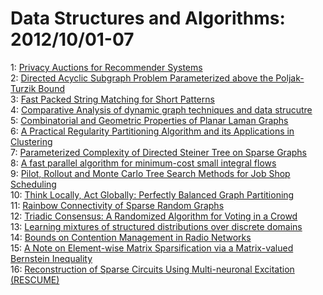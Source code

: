# Data Structures and Algorithms: 2012/10/01-07  
1: [Privacy Auctions for Recommender Systems](https://doi.org/10.48550/arXiv.1111.2885)  
2: [Directed Acyclic Subgraph Problem Parameterized above the Poljak-Turzik  Bound](https://doi.org/10.48550/arXiv.1207.3586)  
3: [Fast Packed String Matching for Short Patterns](https://doi.org/10.48550/arXiv.1209.6449)  
4: [Comparative Analysis of dynamic graph techniques and data strucutre](https://doi.org/10.48550/arXiv.1209.6486)  
5: [Combinatorial and Geometric Properties of Planar Laman Graphs](https://doi.org/10.48550/arXiv.1209.6506)  
6: [A Practical Regularity Partitioning Algorithm and its Applications in  Clustering](https://doi.org/10.48550/arXiv.1209.6540)  
7: [Parameterized Complexity of Directed Steiner Tree on Sparse Graphs](https://doi.org/10.48550/arXiv.1210.0260)  
8: [A fast parallel algorithm for minimum-cost small integral flows](https://doi.org/10.48550/arXiv.1210.0340)  
9: [Pilot, Rollout and Monte Carlo Tree Search Methods for Job Shop  Scheduling](https://doi.org/10.48550/arXiv.1210.0374)  
10: [Think Locally, Act Globally: Perfectly Balanced Graph Partitioning](https://doi.org/10.48550/arXiv.1210.0477)  
11: [Rainbow Connectivity of Sparse Random Graphs](https://doi.org/10.48550/arXiv.1201.4603)  
12: [Triadic Consensus: A Randomized Algorithm for Voting in a Crowd](https://doi.org/10.48550/arXiv.1210.0664)  
13: [Learning mixtures of structured distributions over discrete domains](https://doi.org/10.48550/arXiv.1210.0864)  
14: [Bounds on Contention Management in Radio Networks](https://doi.org/10.48550/arXiv.1206.0154)  
15: [A Note on Element-wise Matrix Sparsification via a Matrix-valued  Bernstein Inequality](https://doi.org/10.48550/arXiv.1006.0407)  
16: [Reconstruction of Sparse Circuits Using Multi-neuronal Excitation  (RESCUME)](https://doi.org/10.48550/arXiv.1210.1544)  